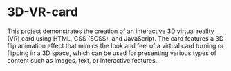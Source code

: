 # 3D-VR-card
This project demonstrates the creation of an interactive 3D virtual reality (VR) card using HTML, CSS (SCSS), and JavaScript. The card features a 3D flip animation effect that mimics the look and feel of a virtual card turning or flipping in a 3D space, which can be used for presenting various types of content such as images, text, or interactive features.
